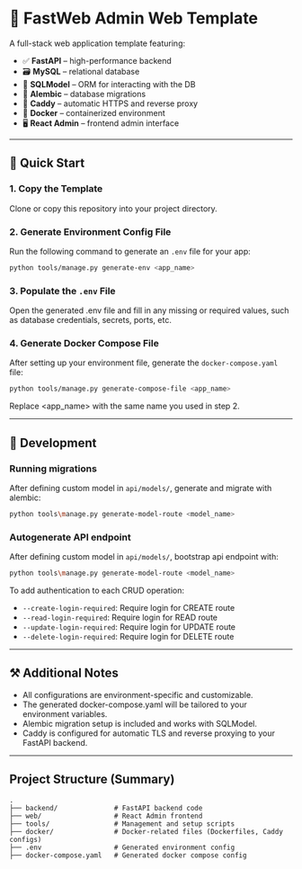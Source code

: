 # 🧩 FastWeb Admin Web Template

A full-stack web application template featuring:

- ✅ **FastAPI** – high-performance backend
- 🗃️ **MySQL** – relational database
- 🧬 **SQLModel** – ORM for interacting with the DB
- 🔄 **Alembic** – database migrations
- 🔐 **Caddy** – automatic HTTPS and reverse proxy
- 🐳 **Docker** – containerized environment
- 🖥️ **React Admin** – frontend admin interface

---

## 🚀 Quick Start

### 1. Copy the Template

Clone or copy this repository into your project directory.

### 2. Generate Environment Config File

Run the following command to generate an `.env` file for your app:

```bash
python tools/manage.py generate-env <app_name>
```

### 3. Populate the `.env` File

Open the generated .env file and fill in any missing or required values, such as database credentials, secrets, ports, etc.

### 4. Generate Docker Compose File

After setting up your environment file, generate the `docker-compose.yaml` file:

```bash
python tools/manage.py generate-compose-file <app_name>
```

Replace <app_name> with the same name you used in step 2.

---

## 🧩 Development

### Running migrations

After defining custom model in `api/models/`, generate and migrate with alembic:

```bash
python tools\manage.py generate-model-route <model_name>
```

### Autogenerate API endpoint

After defining custom model in `api/models/`, bootstrap api endpoint with:

```bash
python tools\manage.py generate-model-route <model_name>
```

To add authentication to each CRUD operation:

- `--create-login-required`: Require login for CREATE route
- `--read-login-required`: Require login for READ route
- `--update-login-required`: Require login for UPDATE route
- `--delete-login-required`: Require login for DELETE route

---

## ⚒️ Additional Notes

- All configurations are environment-specific and customizable.
- The generated docker-compose.yaml will be tailored to your environment variables.
- Alembic migration setup is included and works with SQLModel.
- Caddy is configured for automatic TLS and reverse proxying to your FastAPI backend.

---

## Project Structure (Summary)

```
.
├── backend/              # FastAPI backend code
├── web/                  # React Admin frontend
├── tools/                # Management and setup scripts
├── docker/               # Docker-related files (Dockerfiles, Caddy configs)
├── .env                  # Generated environment config
├── docker-compose.yaml   # Generated docker compose config

```
